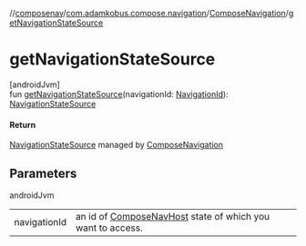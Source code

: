 //[composenav](../../../index.md)/[com.adamkobus.compose.navigation](../index.md)/[ComposeNavigation](index.md)/[getNavigationStateSource](get-navigation-state-source.md)

# getNavigationStateSource

[androidJvm]\
fun [getNavigationStateSource](get-navigation-state-source.md)(navigationId: [NavigationId](../-navigation-id/index.md)): [NavigationStateSource](../-navigation-state-source/index.md)

#### Return

[NavigationStateSource](../-navigation-state-source/index.md) managed by [ComposeNavigation](index.md)

## Parameters

androidJvm

| | |
|---|---|
| navigationId | an id of [ComposeNavHost](../-compose-nav-host.md) state of which you want to access. |
